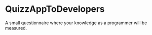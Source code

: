 # QuizzAppToDevelopers
A small questionnaire where your knowledge as a programmer will be measured.
